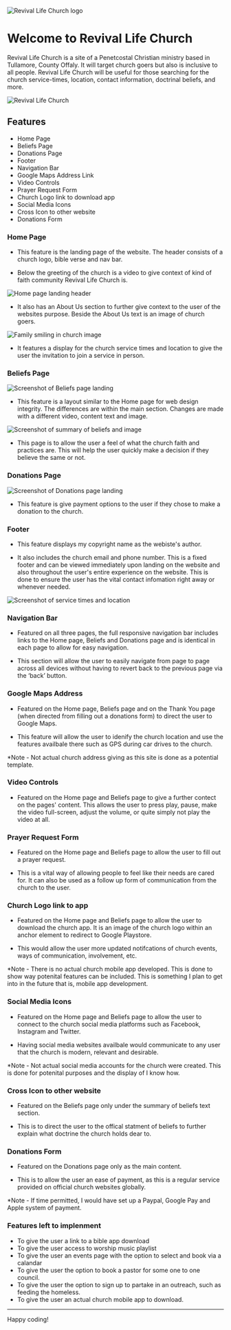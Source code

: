 ![Revival Life Church logo](assets/readme-images/Revival%20Life%20Church%20logo.png)

# Welcome to Revival Life Church

Revival Life Church is a site of a Penetcostal Christian ministry based in Tullamore, County Offaly. It will target church goers but also is inclusive to all people. Revival Life Church will be useful for those searching for the church service-times, location, contact information, doctrinal beliefs, and more.

![Revival Life Church](file:///C:/Users/35385/Desktop/PP1/images/Revival%20Life%20Church%20Mockup%20website.png)

## Features

- Home Page
- Beliefs Page
- Donations Page
- Footer
- Navigation Bar
- Google Maps Address Link
- Video Controls
- Prayer Request Form
- Church Logo link to download app
- Social Media Icons
- Cross Icon to other website
- Donations Form

### Home Page

- This feature is the landing page of the website. The header consists of a church logo, bible verse and nav bar.

- Below the greeting of the church is a video to give context of kind of faith community Revival Life Church is.

![Home page landing header](assets/readme-images/mockup1.png)

- It also has an About Us section to further give context to the user of the websites purpose. Beside the About Us text is an image of church goers.

![Family smiling in church image](assets/readme-images/Screenshot%20(family).png)

- It features a display for the church service times and location to give the user the invitation to join a service in person. 

### Beliefs Page
![Screenshot of Beliefs page landing](assets/readme-images/Screenshot%20(beliefs%20page).png)

- This feature is a layout similar to the Home page for web design integrity. The differences are within the main section. Changes are made with a different video, content text and image.

![Screenshot of summary of beliefs and image](assets/readme-images/Screenshot%20(summary%20of%20beliefs).png)

- This page is to allow the user a feel of what the church faith and practices are. This will help the user quickly make a decision if they believe the same or not.

### Donations Page

![Screenshot of Donations page landing](assets/readme-images/Screenshot%20(donations%20landing).png)

- This feature is give payment options to the user if they chose to make a donation to the church.

### Footer

- This feature displays my copyright name as the webiste's author.

- It also includes the church email and phone number. This is a fixed footer and can be viewed immediately upon landing on the website and also throughout the user's entire experience on the website. This is done to ensure the user has the vital contact infomation right away or whenever needed.


![Screenshot of service times and location](assets/readme-images/Screenshot%20(service%20times).png)
### Navigation Bar
- Featured on all three pages, the full responsive navigation bar includes links to the Home page, Beliefs and Donations page and is identical in each page to allow for easy navigation.

- This section will allow the user to easily navigate from page to page across all devices without having to revert back to the previous page via the ‘back’ button.

### Google Maps Address
- Featured on the Home page, Beliefs page and on the Thank You page (when directed from filling out a donations form) to direct the user to Google Maps.

- This feature will allow the user to idenify the church location and use the features availbale there such as GPS during car drives to the church.

*Note - Not actual church address giving as this site is done as a potential template.

### Video Controls
- Featured on the Home page and Beliefs page to give a further contect on the pages' content. This allows the user to press play, pause, make the video full-screen, adjust the volume, or quite simply not play the video at all.

### Prayer Request Form
- Featured on the Home page and Beliefs page to allow the user to fill out a prayer request.

- This is a vital way of allowing people to feel like their needs are cared for. It can also be used as a follow up form of communication from the church to the user.

### Church Logo link to app
- Featured on the Home page and Beliefs page to allow the user to download the church app. It is an image of the church logo within an anchor element to redirect to Google Playstore.

- This would allow the user more updated notifcations of church events, ways of communication, involvement, etc.

*Note - There is no actual church mobile app developed. This is done to show way potenital features can be included. This is something I plan to get into in the future that is, mobile app development.

### Social Media Icons
- Featured on the Home page and Beliefs page to allow the user to connect to the church social media platforms such as Facebook, Instagram and Twitter.

- Having social media websites availbale would communicate to any user that the church is modern, relevant and desirable.

*Note - Not actual social media accounts for the church were created. This is done for potenital purposes and the display of I know how.

### Cross Icon to other website

- Featured on the Beliefs page only under the summary of beliefs text section. 

- This is to direct the user to the offical statment of beliefs to further explain what doctrine the church holds dear to.

### Donations Form
- Featured on the Donations page only as the main content.

- This is to allow the user an ease of payment, as this is a regular service provided on official church websites globally. 

*Note - If time permitted, I would have set up a Paypal, Google Pay and Apple system of payment.

### Features left to implenment

- To give the user a link to a bible app download
- To give the user access to worship music playlist
- To give the user an events page with the option to select and book via a calandar
- To give the user the option to book a pastor for some one to one council.
- To give the user the option to sign up to partake in an outreach, such as feeding the homeless.
- To give the user an actual church mobile app to download.





---

Happy coding!
